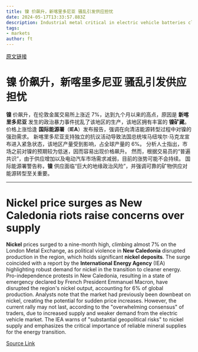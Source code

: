 ```yaml
---
title: 镍 价飙升，新喀里多尼亚 骚乱引发供应担忧
date: 2024-05-17T13:33:57.883Z
description: Industrial metal critical in electric vehicle batteries climbs almost 7%
tags: 
- markets
author: ft
---
```


[原文链接](https://ft.com/content/7005cabc-ff8a-4eeb-a684-e091e7b96b7a)

# **镍** 价飙升，**新喀里多尼亚** 骚乱引发供应担忧

**镍** 价飙升，在伦敦金属交易所上涨近 7%，达到九个月以来的高点，原因是 **新喀里多尼亚** 发生的政治暴力事件扰乱了该地区的生产，该地区拥有丰富的 **镍矿藏**。 价格上涨恰逢 **国际能源署**（**IEA**）发布报告，强调在向清洁能源转型过程中对镍的强劲需求。 新喀里多尼亚支持独立的抗议活动导致法国总统埃马纽埃尔·马克龙宣布进入紧急状态，该地区产量受到影响，占全球产量的 6%。 分析人士指出，市场之前对镍的预期较为低迷，因而容易出现价格飙升。 然而，根据交易员的“普遍共识”，由于供应增加以及电动汽车市场需求减弱，目前的涨势可能不会持续。 国际能源署警告称，**镍** 供应面临“巨大的地缘政治风险”，并强调可靠的矿物供应对能源转型至关重要。

---

# Nickel price surges as New Caledonia riots raise concerns over supply

**Nickel** prices surged to a nine-month high, climbing almost 7% on the London Metal Exchange, as political violence in **New Caledonia** disrupted production in the region, which holds significant **nickel deposits**. The surge coincided with a report by the **International Energy Agency** (IEA) highlighting robust demand for nickel in the transition to cleaner energy. Pro-independence protests in New Caledonia, resulting in a state of emergency declared by French President Emmanuel Macron, have disrupted the region's nickel output, accounting for 6% of global production. Analysts note that the market had previously been downbeat on nickel, creating the potential for sudden price increases. However, the current rally may not last, according to the "overwhelming consensus" of traders, due to increased supply and weaker demand from the electric vehicle market. The IEA warns of "substantial geopolitical risks" to nickel supply and emphasizes the critical importance of reliable mineral supplies for the energy transition.

[Source Link](https://ft.com/content/7005cabc-ff8a-4eeb-a684-e091e7b96b7a)


